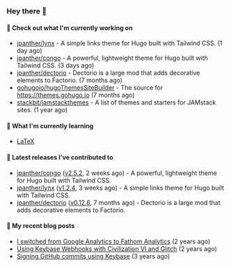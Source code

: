 ### Hey there 👋

#### 👷 Check out what I'm currently working on

- [jpanther/lynx](https://github.com/jpanther/lynx) - A simple links theme for Hugo built with Tailwind CSS. (1 day ago)
- [jpanther/congo](https://github.com/jpanther/congo) - A powerful, lightweight theme for Hugo built with Tailwind CSS. (3 days ago)
- [jpanther/dectorio](https://github.com/jpanther/dectorio) - Dectorio is a large mod that adds decorative elements to Factorio. (7 months ago)
- [gohugoio/hugoThemesSiteBuilder](https://github.com/gohugoio/hugoThemesSiteBuilder) - The source for https://themes.gohugo.io (7 months ago)
- [stackbit/jamstackthemes](https://github.com/stackbit/jamstackthemes) - A list of themes and starters for JAMstack sites. (1 year ago)

#### 🌱 What I'm currently learning
- [LaTeX](https://www.latex-project.org)

#### 🔭 Latest releases I've contributed to

- [jpanther/congo](https://github.com/jpanther/congo) ([v2.5.2](https://github.com/jpanther/congo/releases/tag/v2.5.2), 2 weeks ago) - A powerful, lightweight theme for Hugo built with Tailwind CSS.
- [jpanther/lynx](https://github.com/jpanther/lynx) ([v1.2.4](https://github.com/jpanther/lynx/releases/tag/v1.2.4), 3 weeks ago) - A simple links theme for Hugo built with Tailwind CSS.
- [jpanther/dectorio](https://github.com/jpanther/dectorio) ([v0.12.6](https://github.com/jpanther/dectorio/releases/tag/v0.12.6), 7 months ago) - Dectorio is a large mod that adds decorative elements to Factorio.

#### 📜 My recent blog posts

- [I switched from Google Analytics to Fathom Analytics](https://jamespanther.com/writings/i-switched-from-google-analytics-to-fathom-analytics/) (2 years ago)
- [Using Keybase Webhooks with Civilization VI and Glitch](https://jamespanther.com/writings/using-keybase-webhooks-with-civilization-vi/) (2 years ago)
- [Signing GitHub commits using Keybase](https://jamespanther.com/writings/signing-github-commits-using-keybase/) (3 years ago)
